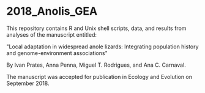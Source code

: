 # 2018_Anolis_GEA

This repository contains R and Unix shell scripts, data, and results from analyses of the manuscript entitled:

"Local adaptation in widespread anole lizards: Integrating population history and genome-environment associations"

By Ivan Prates, Anna Penna, Miguel T. Rodrigues, and Ana C. Carnaval.

The manuscript was accepted for publication in Ecology and Evolution on September 2018.
